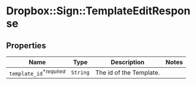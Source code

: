 # Dropbox::Sign::TemplateEditResponse



## Properties

| Name | Type | Description | Notes |
| ---- | ---- | ----------- | ----- |
| `template_id`<sup>*_required_</sup> | ```String``` |  The id of the Template.  |  |

